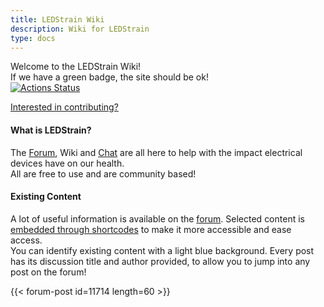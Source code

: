 ```yaml
---
title: LEDStrain Wiki
description: Wiki for LEDStrain
type: docs
---
```


Welcome to the LEDStrain Wiki!  
If we have a green badge, the site should be ok!  
[![Actions Status](https://github.com/ledstrain/wiki.ledstrain.org/workflows/github-pages/badge.svg)](https://github.com/ledstrain/wiki.ledstrain.org)

[Interested in contributing?](wiki#contributing)  

#### What is LEDStrain?

The [Forum](https://ledstrain.org/), Wiki and [Chat](https://ledstrain.zulipchat.com/) are all here to help with the impact electrical devices have on our health.  
All are free to use and are community based!  


#### Existing Content  

A lot of useful information is available on the [forum](https://ledstrain.org). Selected content is [embedded through shortcodes](wiki#forum-post-embed) to make it more accessible and ease access.  
You can identify existing content with a light blue background. Every post has its discussion title and author provided, to allow you to jump into any post on the forum!  

{{< forum-post id=11714 length=60 >}}



